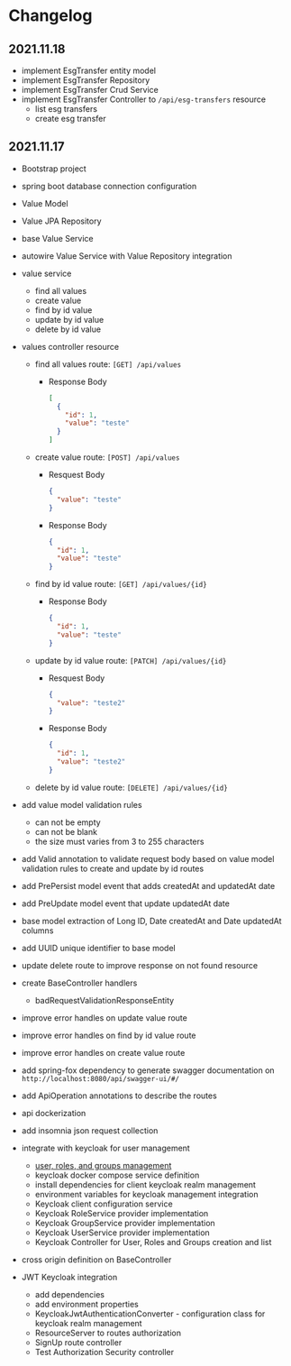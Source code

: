 # Changelog

## 2021.11.18

- implement EsgTransfer entity model
- implement EsgTransfer Repository
- implement EsgTransfer Crud Service
- implement EsgTransfer Controller to `/api/esg-transfers` resource
  - list esg transfers
  - create esg transfer

## 2021.11.17

- Bootstrap project
- spring boot database connection configuration
- Value Model
- Value JPA Repository
- base Value Service
- autowire Value Service with Value Repository integration
- value service
  - find all values
  - create value
  - find by id value
  - update by id value
  - delete by id value
- values controller resource

  - find all values route: `[GET] /api/values`

    - Response Body

      ```json
      [
        {
          "id": 1,
          "value": "teste"
        }
      ]
      ```

  - create value route: `[POST] /api/values`

    - Resquest Body

      ```json
      {
        "value": "teste"
      }
      ```

    - Response Body

      ```json
      {
        "id": 1,
        "value": "teste"
      }
      ```

  - find by id value route: `[GET] /api/values/{id}`

    - Response Body

      ```json
      {
        "id": 1,
        "value": "teste"
      }
      ```

  - update by id value route: `[PATCH] /api/values/{id}`

    - Resquest Body

      ```json
      {
        "value": "teste2"
      }
      ```

    - Response Body

      ```json
      {
        "id": 1,
        "value": "teste2"
      }
      ```

  - delete by id value route: `[DELETE] /api/values/{id}`

- add value model validation rules
  - can not be empty
  - can not be blank
  - the size must varies from 3 to 255 characters
- add Valid annotation to validate request body based on value model validation rules to create and update by id routes
- add PrePersist model event that adds createdAt and updatedAt date
- add PreUpdate model event that update updatedAt date
- base model extraction of Long ID, Date createdAt and Date updatedAt columns
- add UUID unique identifier to base model
- update delete route to improve response on not found resource
- create BaseController handlers
  - badRequestValidationResponseEntity
- improve error handles on update value route
- improve error handles on find by id value route
- improve error handles on create value route
- add spring-fox dependency to generate swagger documentation on `http://localhost:8080/api/swagger-ui/#/`
- add ApiOperation annotations to describe the routes
- api dockerization
- add insomnia json request collection
- integrate with keycloak for user management
  - [user, roles, and groups management](https://codersee.com/how-to-set-up-keycloak-admin-client-with-spring-boot-and-kotlin/)
  - keycloak docker compose service definition
  - install dependencies for client keycloak realm management
  - environment variables for keycloak management integration
  - Keycloak client configuration service
  - Keycloak RoleService provider implementation
  - Keycloak GroupService provider implementation
  - Keycloak UserService provider implementation
  - Keycloak Controller for User, Roles and Groups creation and list
- cross origin definition on BaseController
- JWT Keycloak integration
  - add dependencies
  - add environment properties
  - KeycloakJwtAuthenticationConverter - configuration class for keycloak realm management
  - ResourceServer to routes authorization
  - SignUp route controller
  - Test Authorization Security controller
